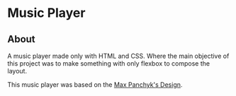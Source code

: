 # Music Player

## About

A music player made only with HTML and CSS. 
Where the main objective of this project was to make something with only flexbox to compose the layout.

This music player was based on the [Max Panchyk's Design](https://dribbble.com/shots/5892513-Music-Player).
